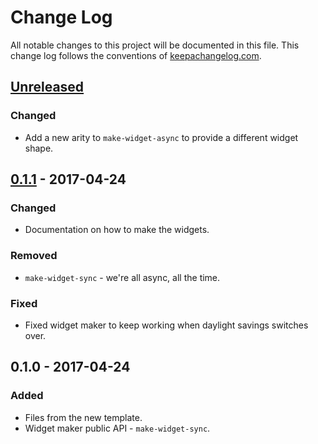 # Change Log
All notable changes to this project will be documented in this file. This change log follows the conventions of [keepachangelog.com](http://keepachangelog.com/).

## [Unreleased]
### Changed
- Add a new arity to `make-widget-async` to provide a different widget shape.

## [0.1.1] - 2017-04-24
### Changed
- Documentation on how to make the widgets.

### Removed
- `make-widget-sync` - we're all async, all the time.

### Fixed
- Fixed widget maker to keep working when daylight savings switches over.

## 0.1.0 - 2017-04-24
### Added
- Files from the new template.
- Widget maker public API - `make-widget-sync`.

[Unreleased]: https://github.com/your-name/quoridor-clj/compare/0.1.1...HEAD
[0.1.1]: https://github.com/your-name/quoridor-clj/compare/0.1.0...0.1.1
